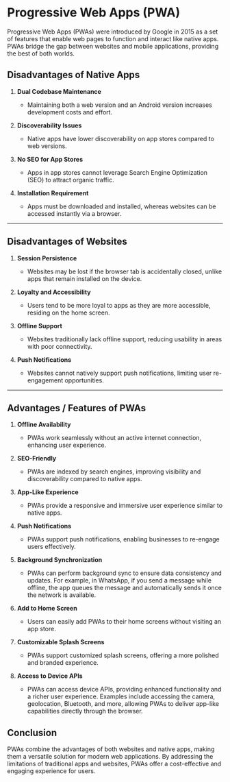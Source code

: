 # Progressive Web Apps (PWA)
Progressive Web Apps (PWAs) were introduced by Google in 2015 as a set of features that enable web pages to function and interact like native apps. PWAs bridge the gap between websites and mobile applications, providing the best of both worlds.

## Disadvantages of Native Apps

1. **Dual Codebase Maintenance**
   - Maintaining both a web version and an Android version increases development costs and effort.

2. **Discoverability Issues**
   - Native apps have lower discoverability on app stores compared to web versions.

3. **No SEO for App Stores**
   - Apps in app stores cannot leverage Search Engine Optimization (SEO) to attract organic traffic.

4. **Installation Requirement**
   - Apps must be downloaded and installed, whereas websites can be accessed instantly via a browser.

---

## Disadvantages of Websites

1. **Session Persistence**
   - Websites may be lost if the browser tab is accidentally closed, unlike apps that remain installed on the device.

2. **Loyalty and Accessibility**
   - Users tend to be more loyal to apps as they are more accessible, residing on the home screen.

3. **Offline Support**
   - Websites traditionally lack offline support, reducing usability in areas with poor connectivity.

4. **Push Notifications**
   - Websites cannot natively support push notifications, limiting user re-engagement opportunities.

---

## Advantages / Features of PWAs

1. **Offline Availability**
   - PWAs work seamlessly without an active internet connection, enhancing user experience.

2. **SEO-Friendly**
   - PWAs are indexed by search engines, improving visibility and discoverability compared to native apps.

3. **App-Like Experience**
   - PWAs provide a responsive and immersive user experience similar to native apps.

4. **Push Notifications**
   - PWAs support push notifications, enabling businesses to re-engage users effectively.

5. **Background Synchronization**
   - PWAs can perform background sync to ensure data consistency and updates. For example, in WhatsApp, if you send a message while offline, the app queues the message and automatically sends it once the network is available.


6. **Add to Home Screen**
   - Users can easily add PWAs to their home screens without visiting an app store.

7. **Customizable Splash Screens**
   - PWAs support customized splash screens, offering a more polished and branded experience.

8. **Access to Device APIs**
   - PWAs can access device APIs, providing enhanced functionality and a richer user experience. Examples include accessing the camera, geolocation, Bluetooth, and more, allowing PWAs to deliver app-like capabilities directly through the browser.



## Conclusion

PWAs combine the advantages of both websites and native apps, making them a versatile solution for modern web applications. By addressing the limitations of traditional apps and websites, PWAs offer a cost-effective and engaging experience for users.
